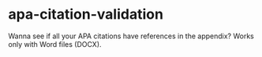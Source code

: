 # apa-citation-validation
Wanna see if all your APA citations have references in the appendix? Works only with Word files (DOCX).
